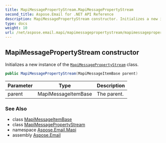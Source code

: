 ```yaml
---
title: MapiMessagePropertyStream.MapiMessagePropertyStream
second_title: Aspose.Email for .NET API Reference
description: MapiMessagePropertyStream constructor. Initializes a new instance of the MapiMessagePropertyStream class
type: docs
weight: 10
url: /net/aspose.email.mapi/mapimessagepropertystream/mapimessagepropertystream/
---
```

## MapiMessagePropertyStream constructor

Initializes a new instance of the [`MapiMessagePropertyStream`](../) class.

```csharp
public MapiMessagePropertyStream(MapiMessageItemBase parent)
```

| Parameter | Type | Description |
| --- | --- | --- |
| parent | MapiMessageItemBase | The parent. |

### See Also

* class [MapiMessageItemBase](../../mapimessageitembase/)
* class [MapiMessagePropertyStream](../)
* namespace [Aspose.Email.Mapi](../../mapimessagepropertystream/)
* assembly [Aspose.Email](../../../)


